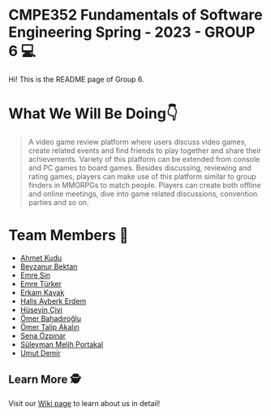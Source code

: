# CMPE352 Fundamentals of Software Engineering Spring - 2023 - GROUP 6 💻

Hi! This is the README page of Group 6.

# What We Will Be Doing👇
>A video game review platform where users discuss video games, create related events and find friends
to play together and share their achievements. Variety of this platform can be extended from console
and PC games to board games. Besides discussing, reviewing and rating games, players can make use of
this platform similar to group finders in MMORPGs to match people. Players can create both offline
and online meetings, dive into game related discussions, convention parties and so on.

# Team Members 🙌
   * [Ahmet Kudu](https://github.com/bounswe/bounswe2023group6/wiki/About-Ahmet-Kudu)
   * [Beyzanur Bektan](https://github.com/bounswe/bounswe2023group6/wiki/Beyzanur-Bektan)
   * [Emre Sin](https://github.com/bounswe/bounswe2023group6/wiki/Emre-Sin)
   * [Emre Türker](https://github.com/bounswe/bounswe2023group6/wiki/Emre-T%C3%BCrker)
   * [Erkam Kavak](https://github.com/bounswe/bounswe2023group6/wiki/Erkam-Kavak)
   * [Halis Ayberk Erdem](https://github.com/bounswe/bounswe2023group6/wiki/Halis-Ayberk-Erdem)
   * [Hüseyin Çivi](https://github.com/bounswe/bounswe2023group6/wiki/H%C3%BCseyin-%C3%87ivi)
   * [Ömer Bahadıroğlu](https://github.com/bounswe/bounswe2023group6/wiki/%C3%96mer-Bahad%C4%B1ro%C4%9Flu)
   * [Ömer Talip Akalın](https://github.com/bounswe/bounswe2023group6/wiki/%C3%96mer-Talip-Akal%C4%B1n)
   * [Sena Özpınar](https://github.com/bounswe/bounswe2023group6/wiki/Sena-%C3%96zp%C4%B1nar)
   * [Süleyman Melih Portakal](https://github.com/bounswe/bounswe2023group6/wiki/S%C3%BCleyman-Melih-Portakal)
   * [Umut Demir](https://github.com/bounswe/bounswe2023group6/wiki/Umut-Demir)
## Learn More 🕵️

Visit our [Wiki page](https://github.com/bounswe/bounswe2023group6/wiki) to learn about us in detail!
